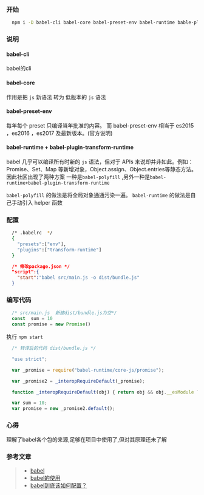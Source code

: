 ### 开始
```bash
  npm i -D babel-cli babel-core babel-preset-env babel-runtime bable-plugin-transform-runtime
```
### 说明
#### babel-cli
babel的cli
#### babel-core
作用是把 `js` 新语法 转为 低版本的 `js` 语法

#### babel-preset-env
每年每个 preset 只编译当年批准的内容。 而 babel-preset-env 相当于 es2015 ，es2016 ，es2017 及最新版本。(官方说明)

#### babel-runtime + babel-plugin-transform-runtime
babel 几乎可以编译所有时新的 `js` 语法，但对于 APIs 来说却并非如此。例如： Promise、Set、Map 等新增对象，Object.assign、Object.entries等静态方法。因此社区出现了两种方案 一种是`babel-polyfill` ,另外一种是`babel-runtime+babel-plugin-transform-runtime`

`babel-polyfill` 的做法是将全局对象通通污染一遍。
`babel-runtime` 的做法是自己手动引入 helper 函数


### 配置
```bash
  /* .babelrc  */
  {
    "presets":["env"],
    "plugins":["transform-runtime"]
  }
```
```json
  /* 修改package.json */
  "script":{
    "start":"babel src/main.js -o dist/bundle.js"
  }
```
### 编写代码
```javascript
  /* src/main.js  新建dist/bundle.js为空*/
  const  sum = 10
  const promise = new Promise()
```
执行 `npm start`

```javascript
  /* 转译后的代码 dist/bundle.js */

  "use strict";

  var _promise = require("babel-runtime/core-js/promise");

  var _promise2 = _interopRequireDefault(_promise);

  function _interopRequireDefault(obj) { return obj && obj.__esModule ? obj : { default: obj }; }

  var sum = 10;
  var promise = new _promise2.default();


```
### 心得
理解了babel各个包的来源,足够在项目中使用了,但对其原理还未了解

### 参考文章
> - [babel](https://www.babeljs.cn/)
> - [babel的使用](https://segmentfault.com/a/1190000008159877)
> - [babel到底该如何配置？](https://segmentfault.com/a/1190000011665642)
